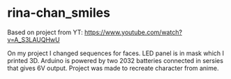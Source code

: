 # rina-chan_smiles

Based on project from YT: https://www.youtube.com/watch?v=A_S3LAUQHwU

On my project I changed sequences for faces. LED panel is in mask which I printed 3D.
Arduino is powered by two 2032 batteries connected in sersies that gives 6V output.
Project was made to recreate character from anime.
